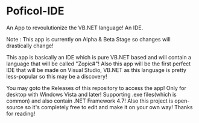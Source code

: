 # Poficol-IDE
An App to revoulutionize the VB.NET language! An IDE.

Note : This app is currently on Alpha & Beta Stage so changes will drastically change!

This app is basically an IDE which is pure VB.NET based and will contain a language that will be called "Zopic#"!
Also this app will be the first perfect IDE that will be made on Visual Studio, VB.NET as this language is pretty less-popular so this may be a discovery!

You may goto the Releases of this repository to access the app!
Only for desktop with Windows Vista and later! Supporting .exe files(which is common) and also contain .NET Framework 4.7!
Also this project is open-source so it's completely free to edit and make it on your own way!
Thanks for reading!
